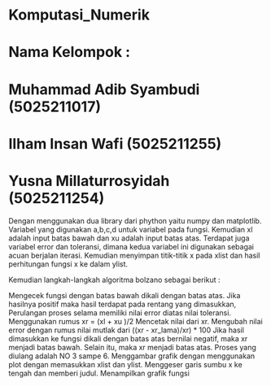 # Komputasi_Numerik
# Nama Kelompok :

# Muhammad Adib Syambudi (5025211017)
# Ilham Insan Wafi (5025211255)
# Yusna Millaturrosyidah (5025211254)
Dengan menggunakan dua library dari phython yaitu numpy dan matplotlib. Variabel yang digunakan a,b,c,d untuk variabel pada fungsi. Kemudian xl adalah input batas bawah dan xu adalah input batas atas. Terdapat juga variabel error dan toleransi, dimana kedua variabel ini digunakan sebagai acuan berjalan iterasi. Kemudian menyimpan titik-titik x pada xlist dan hasil perhitungan fungsi x ke dalam ylist.

Kemudian langkah-langkah algoritma bolzano sebagai berikut :

Mengecek fungsi dengan batas bawah dikali dengan batas atas. Jika hasilnya positif maka hasil terdapat pada rentang yang dimasukkan,
Perulangan proses selama memiliki nilai error diatas nilai toleransi.
Menggunakan rumus xr = (xl + xu )/2
Mencetak nilai dari xr.
Mengubah nilai error dengan rumus nilai mutlak dari ((xr - xr_lama)/xr) * 100
Jika hasil dimasukkan ke fungsi dikali dengan batas atas bernilai negatif, maka xr menjadi batas bawah. Selain itu, maka xr menjadi batas atas.
Proses yang diulang adalah NO 3 sampe 6.
Menggambar grafik dengan menggunakan plot dengan memasukkan xlist dan ylist.
Menggeser garis sumbu x ke tengah dan memberi judul.
Menampilkan grafik fungsi
